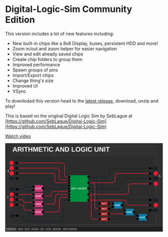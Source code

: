 # Digital-Logic-Sim Community Edition

This version includes a lot of new features including:

- New built-in chips like a 8x8 Display, buses, persistent HDD and more!
- Zoom in/out and zoom helper for easier navigation
- View and edit already saved chips
- Create chip folders to group them
- Improved performance
- Spawn groups of pins
- Import/Export chips
- Change thing's size
- Improved UI
- VSync

To downlodad this version head to the [latest release](https://github.com/DigitalLogicSimCommunity/Digital-Logic-Sim-CE/releases/latest), download, unzip and play!

This is based on the original Digital Logic Sim by SebLague at [https://github.com/SebLague/Digital-Logic-Sim](https://github.com/SebLague/Digital-Logic-Sim)

[Watch video](https://www.youtube.com/watch?v=QZwneRb-zqA)

![Simulation Screenshot](https://raw.githubusercontent.com/SebLague/Images/master/ALU.png)
